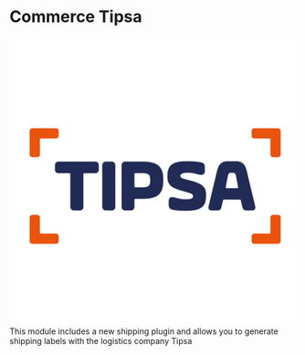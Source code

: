 # Commerce Tipsa
![Texto alternativo](screenshot.png)
This module includes a new shipping plugin and allows you to generate shipping labels with the logistics company Tipsa
